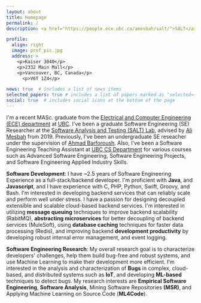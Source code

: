 ```yaml
---
layout: about
title: Homepage
permalink: /
description: <a href="https://people.ece.ubc.ca/amesbah/salt/">SALT</a> Lab | <a href="https://ece.ubc.ca/">ECE</a> Department |  University of British Columbia (<a href="http://ubc.ca">UBC</a>)

profile:
  align: right
  image: prof_pic.jpg
  address: >
    <p>Kaiser 3040</p>
    <p>2332 Main Mall</p>
    <p>Vancouver, BC, Canada</p>
      <p>V6T 1Z4</p>

news: true  # includes a list of news items
selected_papers: true # includes a list of papers marked as "selected={true}"
social: true  # includes social icons at the bottom of the page
---
```

I'm a recent MASc. graduate from the <a href="https://ece.ubc.ca/">Electrical and Computer Engineering (ECE) department</a>  at <a href="http://ubc.ca">UBC</a>. I've been a graduate Software Engineering (SE) Researcher at the <a href="https://people.ece.ubc.ca/amesbah/salt/"> Software Analysis and Testing (SALT) Lab</a>, advised by <a href="https://people.ece.ubc.ca/amesbah/">Ali Mesbah</a> from 2019. Previously, I've been an undergraduate SE reseacher under the supervision of <a href="https://scholar.google.com/citations?user=I_uJBz4AAAAJ&hl=en">Ahmad Barforoush</a>. Also, I've been a Software Engineering Teaching Assistant at <a href="https://www.cs.ubc.ca/">UBC CS Department</a> for various courses such as Advanced Software Engineering, Software Engineering Projects, and Software Engineering Applied Industry Skills. 

**Software Development**: I have ~2.5 years of Software Engineering Experience as a full-stack/backend developer. I'm proficient with **Java**, and **Javascript**, and I have experience with C, PHP, Python, Swift, Groovy, and Bash. I'm interested in developing backend services that can reliably scale and perform well under stress. I have a passion for designing decoupled extensible and scalable cloud-based backend services. I'm interested in utilizing **message queuing** techniques to improve backend scalability (RabitMQ), **abstracting microservices** for better decoupling of backend services (MuleSoft), using **database caching** techniques for faster data processing (Redis), and improving backend **development productivity** by developing robust internal error management, and event logging. 

**Software Engineering Research**: My overall research goal is to characterize developers' challenges, help them build bug-free and robust systems, and use Machine Learning to make their development more efficient. I'm interested in the analysis and characterization of **Bugs** in complex, cloud-based, and distributed systems such as **IoT**, and developing **ML-based** techniques to detect bugs. My research interests are **Empirical Software Engineering**, **Software Analysis**, Mining Software Repositories **(MSR)**, and Applying Machine Learning on Source Code (**ML4Code**).

<!---
[comment]: <>([Academicons](https://jpswalsh.github.io/academicons/){:target="\_blank"})


[comment]: <> My latest research work is related to characterization of **IoT Tests** in the wild which is not submitted yet.
  My recent research interest is the effect of **graph representation** of source code and **GNN models** in bug detection. 
  Also, I'm interested to investigate **ML4Code Trustworthiness**, such as explainability and robbustness of ML models when they used for Software Engineering tasks (specially generative tasks such as code completion). )

  --->